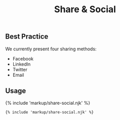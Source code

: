 ﻿---
title: Share & Social
summary: Social Icons allow users to share the page with others.
tags: components
layout: guide
eleventyNavigation:
  key: Share & Social
  parent: Components
  order: 260
  excerpt: Social Icons allow users to share the page with others.
  img: /img/illustrations/illus-share-social.svg
---
  
## Best Practice
We currently present four sharing methods:
- Facebook
- LinkedIn
- Twitter
- Email

## Usage

{% include 'markup/share-social.njk' %}

``` html
{% include 'markup/share-social.njk' %}
```
